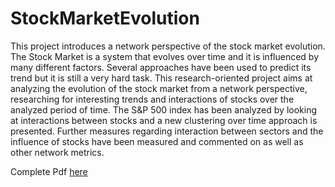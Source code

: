 # StockMarketEvolution
This project introduces a network perspective of the stock market evolution. The Stock Market is a system that evolves over time and it is influenced by many different factors. Several approaches have been used to predict its trend but it is still a very hard task. This research-oriented project aims at analyzing the evolution of the stock market from a network perspective, researching for interesting trends and interactions of stocks over the analyzed period of time. The S&P 500 index has been analyzed by looking at interactions between stocks and a new clustering over time approach is presented. Further measures regarding interaction between sectors and the influence of stocks have been measured and commented on as well as other network metrics.

Complete Pdf [here](https://github.com/albertolatino/StockMarketEvolution/blob/main/Stock%20Market%20Evolution%20-%20A%20Network%20Perspective.pdf)
